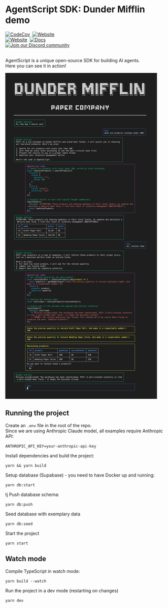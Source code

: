 <div>
  <h1>AgentScript SDK: Dunder Mifflin demo</h1>
</div>

<div >
  <a href="https://www.npmjs.com/package/agentscript-ai"><img alt="CodeCov" src="https://img.shields.io/npm/v/agentscript-ai"></a>&nbsp;
  <a href="https://github.com/AgentScript-AI/agentscript"><img src="https://img.shields.io/github/stars/agentscript-ai/agentscript?label=AgentScript-AI" alt="Website"></a><br/>
  <a href="https://agentscript.ai"><img src="https://img.shields.io/badge/website-agentscript%2Eai-blue" alt="Website"></a>&nbsp;
  <a href="https://agentscript.ai/docs"><img src="https://img.shields.io/badge/docs-learn_more-blue" alt="Docs"></a>&nbsp;<br/>
  <a href="https://discord.gg/hEYMnj62DT"><img src="https://img.shields.io/badge/Discord-Join%20Us-purple?logo=discord&logoColor=white" alt="Join our Discord community"></a>
  <br/>  <br/>
</div>

AgentScript is a unique open-source SDK for building AI agents. \
Here you can see it in action!

<img src="./assets/dunder-mifflin.png" alt="Docs" style="max-width: 640px">

## Running the project

Create an `.env` file in the root of the repo. \
Since we are using Anthropic Claude model, all examples require Anthropic API:

```
ANTHROPIC_API_KEY=your-anthropic-api-key
```

Install dependencies and build the project:

```
yarn && yarn build
```

Setup database (Supabase) - you need to have Docker up and running:

```
yarn db:start
```

tj
Push database schema:

```
yarn db:push
```

Seed database with exemplary data

```
yarn db:seed
```

Start the project

```
yarn start
```

## Watch mode

Compile TypeScript in watch mode:

```
yarn build --watch
```

Run the project in a dev mode (restarting on changes)

```
yarn dev
```

